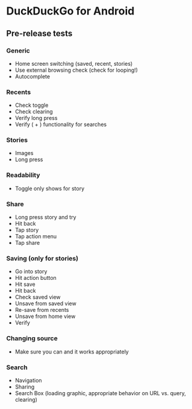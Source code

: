 # DuckDuckGo for Android

## Pre-release tests

### Generic
- Home screen switching (saved, recent, stories)
- Use external browsing check (check for looping!)
- Autocomplete

### Recents
- Check toggle
- Check clearing
- Verify long press
- Verify ( + ) functionality for searches

### Stories
- Images
- Long press

### Readability
- Toggle only shows for story

### Share
- Long press story and try
- Hit back
- Tap story
- Tap action menu
- Tap share

### Saving (only for stories)
- Go into story
- Hit action button
- Hit save
- Hit back
- Check saved view
- Unsave from saved view
- Re-save from recents
- Unsave from home view
- Verify

### Changing source
- Make sure you can and it works appropriately

### Search
- Navigation
- Sharing
- Search Box (loading graphic, appropriate behavior on URL vs. query, clearing)
